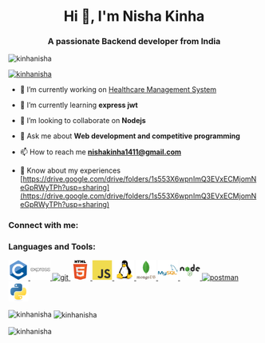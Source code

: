 <h1 align="center">Hi 👋, I'm Nisha Kinha</h1>
<h3 align="center">A passionate Backend developer from India</h3>

<p align="left"> <img src="https://komarev.com/ghpvc/?username=kinhanisha&label=Profile%20views&color=0e75b6&style=flat" alt="kinhanisha" /> </p>

<p align="left"> <a href="https://github.com/ryo-ma/github-profile-trophy"><img src="https://github-profile-trophy.vercel.app/?username=kinhanisha" alt="kinhanisha" /></a> </p>

- 🔭 I’m currently working on [Healthcare Management System](https://github.com/KinhaNisha/HCMS-Frontend)

- 🌱 I’m currently learning **express jwt**

- 👯 I’m looking to collaborate on **Nodejs**

- 💬 Ask me about **Web development and competitive programming**

- 📫 How to reach me **nishakinha1411@gmail.com**

- 📄 Know about my experiences [https://drive.google.com/drive/folders/1s553X6wpnImQ3EVxECMjomNeGpRWyTPh?usp=sharing](https://drive.google.com/drive/folders/1s553X6wpnImQ3EVxECMjomNeGpRWyTPh?usp=sharing)

<h3 align="left">Connect with me:</h3>
<p align="left">
</p>

<h3 align="left">Languages and Tools:</h3>
<p align="left"> <a href="https://www.cprogramming.com/" target="_blank" rel="noreferrer"> <img src="https://raw.githubusercontent.com/devicons/devicon/master/icons/c/c-original.svg" alt="c" width="40" height="40"/> </a> <a href="https://expressjs.com" target="_blank" rel="noreferrer"> <img src="https://raw.githubusercontent.com/devicons/devicon/master/icons/express/express-original-wordmark.svg" alt="express" width="40" height="40"/> </a> <a href="https://git-scm.com/" target="_blank" rel="noreferrer"> <img src="https://www.vectorlogo.zone/logos/git-scm/git-scm-icon.svg" alt="git" width="40" height="40"/> </a> <a href="https://www.w3.org/html/" target="_blank" rel="noreferrer"> <img src="https://raw.githubusercontent.com/devicons/devicon/master/icons/html5/html5-original-wordmark.svg" alt="html5" width="40" height="40"/> </a> <a href="https://developer.mozilla.org/en-US/docs/Web/JavaScript" target="_blank" rel="noreferrer"> <img src="https://raw.githubusercontent.com/devicons/devicon/master/icons/javascript/javascript-original.svg" alt="javascript" width="40" height="40"/> </a> <a href="https://www.linux.org/" target="_blank" rel="noreferrer"> <img src="https://raw.githubusercontent.com/devicons/devicon/master/icons/linux/linux-original.svg" alt="linux" width="40" height="40"/> </a> <a href="https://www.mongodb.com/" target="_blank" rel="noreferrer"> <img src="https://raw.githubusercontent.com/devicons/devicon/master/icons/mongodb/mongodb-original-wordmark.svg" alt="mongodb" width="40" height="40"/> </a> <a href="https://www.mysql.com/" target="_blank" rel="noreferrer"> <img src="https://raw.githubusercontent.com/devicons/devicon/master/icons/mysql/mysql-original-wordmark.svg" alt="mysql" width="40" height="40"/> </a> <a href="https://nodejs.org" target="_blank" rel="noreferrer"> <img src="https://raw.githubusercontent.com/devicons/devicon/master/icons/nodejs/nodejs-original-wordmark.svg" alt="nodejs" width="40" height="40"/> </a> <a href="https://postman.com" target="_blank" rel="noreferrer"> <img src="https://www.vectorlogo.zone/logos/getpostman/getpostman-icon.svg" alt="postman" width="40" height="40"/> </a> <a href="https://www.python.org" target="_blank" rel="noreferrer"> <img src="https://raw.githubusercontent.com/devicons/devicon/master/icons/python/python-original.svg" alt="python" width="40" height="40"/> </a> </p>

<p><img align="left" src="https://github-readme-stats.vercel.app/api/top-langs?username=kinhanisha&show_icons=true&locale=en&layout=compact" alt="kinhanisha" /></p>

<p>&nbsp;<img align="center" src="https://github-readme-stats.vercel.app/api?username=kinhanisha&show_icons=true&locale=en" alt="kinhanisha" /></p>

<p><img align="center" src="https://github-readme-streak-stats.herokuapp.com/?user=kinhanisha&" alt="kinhanisha" /></p>
